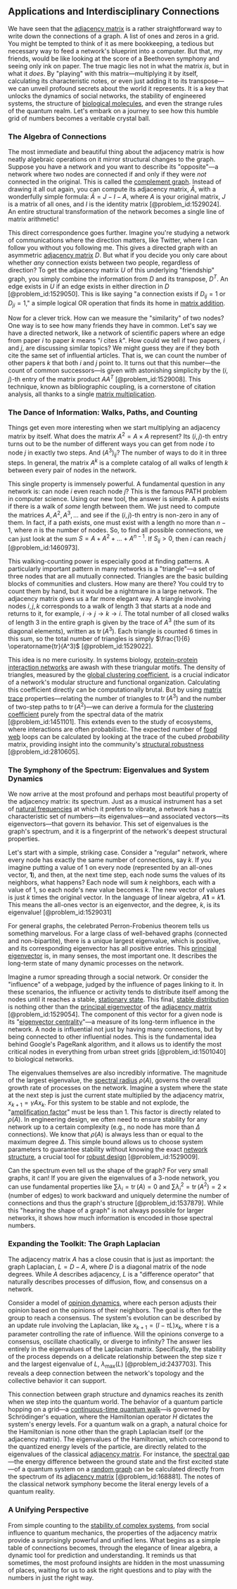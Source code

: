 ## Applications and Interdisciplinary Connections

We have seen that the [adjacency matrix](@article_id:150516) is a rather straightforward way to write down the connections of a graph. A list of ones and zeros in a grid. You might be tempted to think of it as mere bookkeeping, a tedious but necessary way to feed a network's blueprint into a computer. But that, my friends, would be like looking at the score of a Beethoven symphony and seeing only ink on paper. The true magic lies not in what the matrix *is*, but in what it *does*. By "playing" with this matrix—multiplying it by itself, calculating its characteristic notes, or even just adding it to its transpose—we can unveil profound secrets about the world it represents. It is a key that unlocks the dynamics of social networks, the stability of engineered systems, the structure of [biological molecules](@article_id:162538), and even the strange rules of the quantum realm. Let's embark on a journey to see how this humble grid of numbers becomes a veritable crystal ball.

### The Algebra of Connections

The most immediate and beautiful thing about the adjacency matrix is how neatly algebraic operations on it mirror structural changes to the graph. Suppose you have a network and you want to describe its "opposite"—a network where two nodes are connected if and only if they were *not* connected in the original. This is called the [complement graph](@article_id:275942). Instead of drawing it all out again, you can compute its adjacency matrix, $\bar{A}$, with a wonderfully simple formula: $\bar{A} = J - I - A$, where $A$ is your original matrix, $J$ is a matrix of all ones, and $I$ is the identity matrix [@problem_id:1529024]. An entire structural transformation of the network becomes a single line of matrix arithmetic!

This direct correspondence goes further. Imagine you're studying a network of communications where the direction matters, like Twitter, where I can follow you without you following me. This gives a directed graph with an asymmetric [adjacency matrix](@article_id:150516) $D$. But what if you decide you only care about whether *any* connection exists between two people, regardless of direction? To get the adjacency matrix $U$ of this underlying "friendship" graph, you simply combine the information from $D$ and its transpose, $D^T$. An edge exists in $U$ if an edge exists in either direction in $D$ [@problem_id:1529050]. This is like saying "a connection exists if $D_{ij}=1$ or $D_{ji}=1$," a simple logical OR operation that finds its home in [matrix addition](@article_id:148963).

Now for a clever trick. How can we measure the "similarity" of two nodes? One way is to see how many friends they have in common. Let's say we have a directed network, like a network of scientific papers where an edge from paper $i$ to paper $k$ means "$i$ cites $k$". How could we tell if two papers, $i$ and $j$, are discussing similar topics? We might guess they are if they both cite the same set of influential articles. That is, we can count the number of other papers $k$ that both $i$ and $j$ point to. It turns out that this number—the count of common successors—is given with astonishing simplicity by the $(i,j)$-th entry of the matrix product $A A^T$ [@problem_id:1529008]. This technique, known as bibliographic coupling, is a cornerstone of citation analysis, all thanks to a single [matrix multiplication](@article_id:155541).

### The Dance of Information: Walks, Paths, and Counting

Things get even more interesting when we start multiplying an adjacency matrix by itself. What does the matrix $A^2 = A \times A$ represent? Its $(i,j)$-th entry turns out to be the number of different ways you can get from node $i$ to node $j$ in exactly two steps. And $(A^3)_{ij}$? The number of ways to do it in three steps. In general, the matrix $A^k$ is a complete catalog of all walks of length $k$ between every pair of nodes in the network.

This single property is immensely powerful. A fundamental question in any network is: can node $i$ even reach node $j$? This is the famous PATH problem in computer science. Using our new tool, the answer is simple. A path exists if there is a walk of *some* length between them. We just need to compute the matrices $A, A^2, A^3, \dots$ and see if the $(i,j)$-th entry is non-zero in any of them. In fact, if a path exists, one must exist with a length no more than $n-1$, where $n$ is the number of nodes. So, to find all possible connections, we can just look at the sum $S = A + A^2 + \dots + A^{n-1}$. If $S_{ij} > 0$, then $i$ can reach $j$ [@problem_id:1460973].

This walking-counting power is especially good at finding patterns. A particularly important pattern in many networks is a "triangle"—a set of three nodes that are all mutually connected. Triangles are the basic building blocks of communities and clusters. How many are there? You could try to count them by hand, but it would be a nightmare in a large network. The adjacency matrix gives us a far more elegant way. A triangle involving nodes $i, j, k$ corresponds to a walk of length 3 that starts at a node and returns to it, for example, $i \to j \to k \to i$. The total number of all closed walks of length 3 in the entire graph is given by the trace of $A^3$ (the sum of its diagonal elements), written as $\operatorname{tr}(A^3)$. Each triangle is counted 6 times in this sum, so the total number of triangles is simply $\frac{1}{6} \operatorname{tr}(A^3)$ [@problem_id:1529022].

This idea is no mere curiosity. In systems biology, [protein-protein interaction networks](@article_id:165026) are awash with these triangular motifs. The density of triangles, measured by the [global clustering coefficient](@article_id:261822), is a crucial indicator of a network's modular structure and functional organization. Calculating this coefficient directly can be computationally brutal. But by using [matrix trace](@article_id:170944) properties—relating the number of triangles to $\operatorname{tr}(A^3)$ and the number of two-step paths to $\operatorname{tr}(A^2)$—we can derive a formula for the [clustering coefficient](@article_id:143989) purely from the spectral data of the matrix [@problem_id:1451101]. This extends even to the study of ecosystems, where interactions are often probabilistic. The expected number of [food web](@article_id:139938) loops can be calculated by looking at the trace of the cubed *probability* matrix, providing insight into the community's [structural robustness](@article_id:194808) [@problem_id:2810605].

### The Symphony of the Spectrum: Eigenvalues and System Dynamics

We now arrive at the most profound and perhaps most beautiful property of the adjacency matrix: its spectrum. Just as a musical instrument has a set of [natural frequencies](@article_id:173978) at which it prefers to vibrate, a network has a characteristic set of numbers—its eigenvalues—and associated vectors—its eigenvectors—that govern its behavior. This set of eigenvalues is the graph's spectrum, and it is a fingerprint of the network's deepest structural properties.

Let's start with a simple, striking case. Consider a "regular" network, where every node has exactly the same number of connections, say $k$. If you imagine putting a value of 1 on every node (represented by an all-ones vector, $\mathbf{1}$), and then, at the next time step, each node sums the values of its neighbors, what happens? Each node will sum $k$ neighbors, each with a value of 1, so each node's new value becomes $k$. The new vector of values is just $k$ times the original vector. In the language of linear algebra, $A \mathbf{1} = k \mathbf{1}$. This means the all-ones vector is an eigenvector, and the degree, $k$, is its eigenvalue! [@problem_id:1529031]

For general graphs, the celebrated Perron-Frobenius theorem tells us something marvelous. For a large class of well-behaved graphs (connected and non-bipartite), there is a unique largest eigenvalue, which is positive, and its corresponding eigenvector has all positive entries. This [principal eigenvector](@article_id:263864) is, in many senses, the most important one. It describes the long-term state of many dynamic processes on the network.

Imagine a rumor spreading through a social network. Or consider the "influence" of a webpage, judged by the influence of pages linking to it. In these scenarios, the influence or activity tends to distribute itself among the nodes until it reaches a stable, [stationary state](@article_id:264258). This final, [stable distribution](@article_id:274901) is nothing other than the [principal eigenvector](@article_id:263864) of the [adjacency matrix](@article_id:150516) [@problem_id:1529054]. The component of this vector for a given node is its "[eigenvector centrality](@article_id:155042)"—a measure of its long-term influence in the network. A node is influential not just by having many connections, but by being connected to other influential nodes. This is the fundamental idea behind Google's PageRank algorithm, and it allows us to identify the most critical nodes in everything from urban street grids [@problem_id:1501040] to biological networks.

The eigenvalues themselves are also incredibly informative. The magnitude of the largest eigenvalue, the [spectral radius](@article_id:138490) $\rho(A)$, governs the overall growth rate of processes on the network. Imagine a system where the state at the next step is just the current state multiplied by the adjacency matrix, $x_{k+1} = \gamma A x_k$. For this system to be stable and not explode, the "[amplification factor](@article_id:143821)" must be less than 1. This factor is directly related to $\rho(A)$. In engineering design, we often need to ensure stability for any network up to a certain complexity (e.g., no node has more than $\Delta$ connections). We know that $\rho(A)$ is always less than or equal to the maximum degree $\Delta$. This simple bound allows us to choose system parameters to guarantee stability without knowing the exact [network structure](@article_id:265179), a crucial tool for [robust design](@article_id:268948) [@problem_id:1529009].

Can the spectrum even tell us the shape of the graph? For very small graphs, it can! If you are given the eigenvalues of a 3-node network, you can use fundamental properties like $\sum \lambda_i = \operatorname{tr}(A) = 0$ and $\sum \lambda_i^2 = \operatorname{tr}(A^2) = 2 \times (\text{number of edges})$ to work backward and uniquely determine the number of connections and thus the graph's structure [@problem_id:1537879]. While this "hearing the shape of a graph" is not always possible for larger networks, it shows how much information is encoded in those spectral numbers.

### Expanding the Toolkit: The Graph Laplacian

The adjacency matrix $A$ has a close cousin that is just as important: the graph Laplacian, $L = D - A$, where $D$ is a diagonal matrix of the node degrees. While $A$ describes adjacency, $L$ is a "difference operator" that naturally describes processes of diffusion, flow, and consensus on a network.

Consider a model of [opinion dynamics](@article_id:137103), where each person adjusts their opinion based on the opinions of their neighbors. The goal is often for the group to reach a consensus. The system's evolution can be described by an update rule involving the Laplacian, like $x_{k+1} = (I - \tau L) x_k$, where $\tau$ is a parameter controlling the rate of influence. Will the opinions converge to a consensus, oscillate chaotically, or diverge to infinity? The answer lies entirely in the eigenvalues of the Laplacian matrix. Specifically, the stability of the process depends on a delicate relationship between the step size $\tau$ and the largest eigenvalue of $L$, $\lambda_{\max}(L)$ [@problem_id:2437703]. This reveals a deep connection between the network's topology and the collective behavior it can support.

This connection between graph structure and dynamics reaches its zenith when we step into the quantum world. The behavior of a quantum particle hopping on a grid—a [continuous-time quantum walk](@article_id:144833)—is governed by Schrödinger's equation, where the Hamiltonian operator $H$ dictates the system's energy levels. For a quantum walk on a graph, a natural choice for the Hamiltonian is none other than the graph Laplacian itself (or the adjacency matrix). The eigenvalues of the Hamiltonian, which correspond to the quantized energy levels of the particle, are directly related to the eigenvalues of the classical [adjacency matrix](@article_id:150516). For instance, the [spectral gap](@article_id:144383)—the energy difference between the ground state and the first excited state—of a quantum system on a [random graph](@article_id:265907) can be calculated directly from the spectrum of its [adjacency matrix](@article_id:150516) [@problem_id:168881]. The notes of the classical network symphony become the literal energy levels of a quantum reality.

### A Unifying Perspective

From simple counting to the [stability of complex systems](@article_id:164868), from social influence to quantum mechanics, the properties of the adjacency matrix provide a surprisingly powerful and unified lens. What begins as a simple table of connections becomes, through the elegance of linear algebra, a dynamic tool for prediction and understanding. It reminds us that sometimes, the most profound insights are hidden in the most unassuming of places, waiting for us to ask the right questions and to play with the numbers in just the right way.